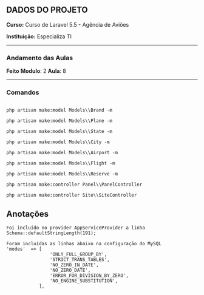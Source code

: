 ## DADOS DO PROJETO

**Curso:** Curso de Laravel 5.5 - Agência de Aviões 

**Instituição:** Especializa TI

---
### Andamento das Aulas

**Feito**
**Modulo**: 2
**Aula**: 8

---

### Comandos

```

php artisan make:model Models\\Brand -m

php artisan make:model Models\\Plane -m

php artisan make:model Models\\State -m

php artisan make:model Models\\City -m

php artisan make:model Models\\Airport -m

php artisan make:model Models\\Flight -m

php artisan make:model Models\\Reserve -m

php artisan make:controller Panel\\PanelController

php artisan make:controller Site\\SiteController

```


## Anotações

```
Foi incluído no provider AppServiceProvider a linha 
Schema::defaultStringLength(191);

Foram incluídas as linhas abaixo na configuração do MySQL
'modes'  => [
                'ONLY_FULL_GROUP_BY',
                'STRICT_TRANS_TABLES',
                'NO_ZERO_IN_DATE',
                'NO_ZERO_DATE',
                'ERROR_FOR_DIVISION_BY_ZERO',
                'NO_ENGINE_SUBSTITUTION',
            ],

```